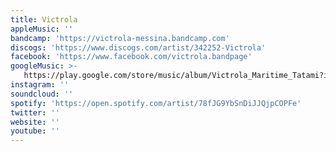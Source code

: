 ```yaml
---
title: Victrola
appleMusic: ''
bandcamp: 'https://victrola-messina.bandcamp.com'
discogs: 'https://www.discogs.com/artist/342252-Victrola'
facebook: 'https://www.facebook.com/victrola.bandpage'
googleMusic: >-
   https://play.google.com/store/music/album/Victrola_Maritime_Tatami?id=Bar7wf2o3vzp6br5fdgasbboxqi
instagram: ''
soundcloud: ''
spotify: 'https://open.spotify.com/artist/78fJG9YbSnDiJJQjpCOPFe'
twitter: ''
website: ''
youtube: ''
---
```

